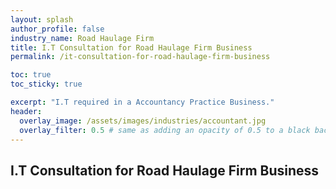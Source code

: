 ```yaml
---
layout: splash 
author_profile: false 
industry_name: Road Haulage Firm
title: I.T Consultation for Road Haulage Firm Business
permalink: /it-consultation-for-road-haulage-firm-business

toc: true
toc_sticky: true

excerpt: "I.T required in a Accountancy Practice Business."
header:
  overlay_image: /assets/images/industries/accountant.jpg
  overlay_filter: 0.5 # same as adding an opacity of 0.5 to a black background
---
```


## I.T Consultation for Road Haulage Firm Business